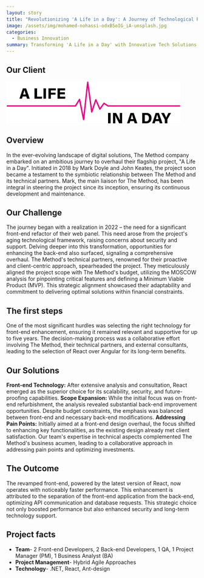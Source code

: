 ```yaml
---
layout: story
title: "Revolutionizing 'A Life in a Day': A Journey of Technological Resurgence and Collaborative Innovation"
image: /assets/img/mohamed-nohassi-odxB5oIG_iA-unsplash.jpg
categories:
  - Business Innovation
summary: Transforming 'A Life in a Day' with Innovative Tech Solutions.
---
```


## Our Client
![Table1](/assets/img/life.in.a.day.png)
## Overview
In the ever-evolving landscape of digital solutions, The Method company embarked on an ambitious journey to overhaul their flagship project, "A Life in a Day". Initiated in 2018 by Mark Doyle and John Keates, the project soon became a testament to the symbiotic relationship between The Method and its technical partners. Mark, the main liaison for The Method, has been integral in steering the project since its inception, ensuring its continuous development and maintenance.
## Our Challenge
The journey began with a realization in 2022 – the need for a significant front-end refactor of their web panel. This need arose from the project's aging technological framework, raising concerns about security and support. Delving deeper into this transformation, opportunities for enhancing the back-end also surfaced, signaling a comprehensive overhaul.
The Method's technical partners, renowned for their proactive and client-centric approach, spearheaded the project. They meticulously aligned the project scope with The Method's budget, utilizing the MOSCOW analysis for pinpointing critical features and defining a Minimum Viable Product (MVP). This strategic alignment showcased their adaptability and commitment to delivering optimal solutions within financial constraints.
## The first steps 
One of the most significant hurdles was selecting the right technology for front-end enhancement, ensuring it remained relevant and supportive for up to five years. The decision-making process was a collaborative effort involving The Method, their technical partners, and external consultants, leading to the selection of React over Angular for its long-term benefits.
## Our Solutions
**Front-end Technology:** After extensive analysis and consultation, React emerged as the superior choice for its scalability, security, and future-proofing capabilities.
**Scope Expansion:** While the initial focus was on front-end refurbishment, the analysis revealed substantial back-end improvement opportunities. Despite budget constraints, the emphasis was balanced between front-end and necessary back-end modifications.
**Addressing Pain Points:** Initially aimed at a front-end design overhaul, the focus shifted to enhancing key functionalities, as the existing design already met client satisfaction. Our team's expertise in technical aspects complemented The Method's business acumen, leading to a collaborative approach in addressing pain points and optimizing investments.
## The Outcome
The revamped front-end, powered by the latest version of React, now operates with noticeably faster performance. This enhancement is attributed to the separation of the front-end application from the back-end, optimizing API communication and database requests. This strategic choice not only boosted performance but also enhanced security and long-term technology support.

## Project facts
- **Team**- 2 Front-end Developers, 2 Back-end Developers, 1 QA, 1 Project Manager (PM), 1 Business Analyst (BA)
- **Project Management**- Hybrid Agile Approaches
- **Technology**- .NET, React, Ant-design
